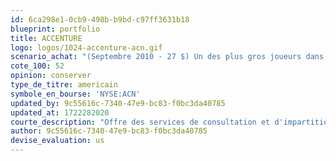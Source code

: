 ```yaml
---
id: 6ca298e1-0cb9-498b-b9bd-c97ff3631b18
blueprint: portfolio
title: ACCENTURE
logo: logos/1024-accenture-acn.gif
scenario_achat: "(Septembre 2010 - 27 $) Un des plus gros joueurs dans la consultation et l'impartition. Modèle d'affaires flexible. Bilan exceptionnel. Évaluation raisonnable. Bien diversifiée à l'international. Croissance de la demande dans les solutions numériques. Historique de croissance intéressant depuis le séparation de la firme comptable Arthur Andersen. Vaut selon nous un ratio C/B supérieur à celui du marché."
cote_100: 52
opinion: conserver
type_de_titre: americain
symbole_en_bourse: 'NYSE:ACN'
updated_by: 9c55616c-7340-47e9-bc83-f0bc3da40785
updated_at: 1722282020
courte_description: "Offre des services de consultation et d'impartition"
author: 9c55616c-7340-47e9-bc83-f0bc3da40785
devise_evaluation: us
---
```

